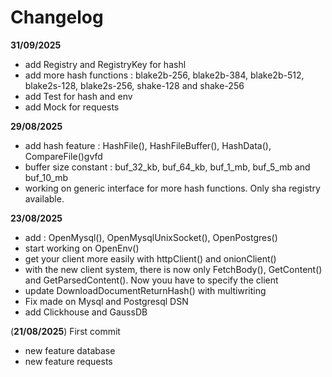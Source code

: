 # Changelog

**31/09/2025**
- add Registry and RegistryKey for hashl
- add more hash functions : blake2b-256, blake2b-384, blake2b-512, blake2s-128, blake2s-256, shake-128 and shake-256
- add Test for hash and env
- add Mock for requests

**29/08/2025**
- add hash feature : HashFile(), HashFileBuffer(), HashData(), CompareFile()gvfd
- buffer size constant : buf_32_kb, buf_64_kb, buf_1_mb, buf_5_mb and buf_10_mb
- working on generic interface for more hash functions. Only sha registry available.

**23/08/2025**
- add : OpenMysql(), OpenMysqlUnixSocket(), OpenPostgres()
- start working on OpenEnv()
- get your client more easily with httpClient() and onionClient()
- with the new client system, there is now only FetchBody(), GetContent() and GetParsedContent(). Now youu have to specify the client
- update DownloadDocumentReturnHash() with multiwriting 
- Fix made on Mysql and Postgresql DSN  
- add Clickhouse and GaussDB

(**21/08/2025**) First commit
- new feature database
- new feature requests 
